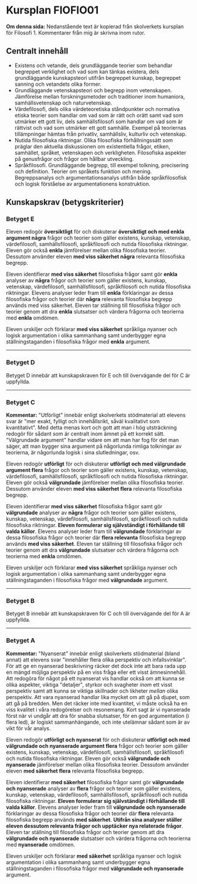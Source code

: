 # Kursplan FIOFIO01

**Om denna sida:** Nedanstående text är kopierad från skolverkets kursplan för Filosofi 1. Kommentarer från mig är skrivna inom rutor.

## Centralt innehåll

- Existens och vetande, dels grundläggande teorier som behandlar begreppet verklighet och vad som kan tänkas existera, dels grundläggande kunskapsteori utifrån begreppet kunskap, begreppet sanning och vetandets olika former.
- Grundläggande vetenskapsteori och begrepp inom vetenskapen. Jämförelse mellan forskningsmetoder och traditioner inom humaniora, samhällsvetenskap och naturvetenskap.
- Värdefilosofi, dels olika värdeteoretiska ståndpunkter och normativa etiska teorier som handlar om vad som är rätt och orätt samt vad som utmärker ett gott liv, dels samhällsfilosofi som handlar om vad som är rättvist och vad som utmärker ett gott samhälle. Exempel på teoriernas tillämpningar hämtas från privatliv, samhällsliv, kulturliv och vetenskap.
- Nutida filosofiska riktningar. Olika filosofiska förhållningssätt som präglar den aktuella diskussionen om existentiella frågor, etiken, samhället, språket, vetenskapen och verkligheten. Filosofiska aspekter på genusfrågor och frågor om hållbar utveckling.
- Språkfilosofi. Grundläggande begrepp, till exempel tolkning, precisering och definition. Teorier om språkets funktion och mening. Begreppsanalys och argumentationsanalys utifrån både språkfilosofisk och logisk förståelse av argumentationens konstruktion.

## Kunskapskrav (betygskriterier)

### Betyget E

Eleven redogör **översiktligt** för och diskuterar **översiktligt och med enkla argument några** frågor och teorier som gäller existens, kunskap, vetenskap, värdefilosofi, samhällsfilosofi, språkfilosofi och nutida filosofiska riktningar. Eleven gör också **enkla** jämförelser mellan olika filosofiska teorier. Dessutom använder eleven **med viss säkerhet några** relevanta filosofiska begrepp.

Eleven identifierar **med viss säkerhet** filosofiska frågor samt gör **enkla** analyser av **några** frågor och teorier som gäller existens, kunskap, vetenskap, värdefilosofi, samhällsfilosofi, språkfilosofi och nutida filosofiska riktningar. Elevens analyser leder fram till **enkla** förklaringar av dessa filosofiska frågor och teorier där **några** relevanta filosofiska begrepp används med viss säkerhet. Eleven tar ställning till filosofiska frågor och teorier genom att dra **enkla** slutsatser och värdera frågorna och teorierna med **enkla** omdömen.

Eleven urskiljer och förklarar **med viss säkerhet** språkliga nyanser och logisk argumentation i olika sammanhang samt underbygger egna ställningstaganden i filosofiska frågor med **enkla** argument.

***

### Betyget D

Betyget D innebär att kunskapskraven för E och till övervägande del för C är uppfyllda.

***

### Betyget C

**Kommentar:** "Utförligt" innebär enligt skolverkets stödmaterial att elevens svar är "mer exakt, fylligt och innehållsrikt, såväl kvalitativt som kvantitativt". Med detta menas kort och gott att man i hög utsträckning redogör för sådant som är centralt inom ämnet på ett korrekt sätt. "Välgrundade argument" handlar vidare om att man har fog för det man säger, att man bygger sina argument på någorlunda rimliga tolkningar av teorierna, är någorlunda logisk i sina slutledningar, osv. 

Eleven redogör **utförligt** för och diskuterar **utförligt och med välgrundade argument flera** frågor och teorier som gäller existens, kunskap, vetenskap, värdefilosofi, samhällsfilosofi, språkfilosofi och nutida filosofiska riktningar. Eleven gör också **välgrundade** jämförelser mellan olika filosofiska teorier. Dessutom använder eleven **med viss säkerhet flera** relevanta filosofiska begrepp.

Eleven identifierar **med viss säkerhet** filosofiska frågor samt gör **välgrundade** analyser av **några** frågor och teorier som gäller existens, kunskap, vetenskap, värdefilosofi, samhällsfilosofi, språkfilosofi och nutida filosofiska riktningar. **Eleven formulerar sig självständigt i förhållande till valda källor**. Elevens analyser leder fram till **välgrundade** förklaringar av dessa filosofiska frågor och teorier där **flera relevanta** filosofiska begrepp används **med viss säkerhet**. Eleven tar ställning till filosofiska frågor och teorier genom att dra **välgrundade** slutsatser och värdera frågorna och teorierna med **enkla** omdömen.

Eleven urskiljer och förklarar **med viss säkerhet** språkliga nyanser och logisk argumentation i olika sammanhang samt underbygger egna ställningstaganden i filosofiska frågor med **välgrundade** argument.

***

### Betyget B

Betyget B innebär att kunskapskraven för C och till övervägande del för A är uppfyllda.

***

### Betyget A

**Kommentar:** "Nyanserat" innebär enligt skolverkets stödmaterial (bland annat) att elevens svar "innehåller flera olika perspektiv och infallsvinklar". För att ge en nyanserad beskrivning räcker det dock inte att bara rada upp en mängd möjliga perspektiv på en viss fråga eller ett visst ämnesinnehåll. Att redogöra för något på ett nyanserat vis handlar också om att kunna se olika aspekter, viktiga "detaljer", styrkor och svagheter _inom_ ett visst perspektiv samt att kunna se viktiga skillnader och likheter _mellan_ olika perspektiv. Att vara nyanserad handlar lika mycket om att gå på djupet, som att gå på bredden. Men det räcker inte med kvantitet, vi måste också ha en viss kvalitet i våra redogörelser och resonemang. Kort sagt är vi nyanserade först när vi undgår att dra för snabba slutsatser, för en god argumentation (i flera led), är logiskt sammanhängande, och inte utelämnar sådant som är av vikt för vår analys.

Eleven redogör **utförligt och nyanserat** för och diskuterar **utförligt och med välgrundade och nyanserade argument flera** frågor och teorier som gäller existens, kunskap, vetenskap, värdefilosofi, samhällsfilosofi, språkfilosofi och nutida filosofiska riktningar. Eleven gör också **välgrundade och nyanserade** jämförelser mellan olika filosofiska teorier. Dessutom använder eleven **med säkerhet flera** relevanta filosofiska begrepp.

Eleven identifierar **med säkerhet** filosofiska frågor samt gör **välgrundade och nyanserade** analyser av **flera** frågor och teorier som gäller existens, kunskap, vetenskap, värdefilosofi, samhällsfilosofi, språkfilosofi och nutida filosofiska riktningar. **Eleven formulerar sig självständigt i förhållande till valda källor**. Elevens analyser leder fram till **välgrundade och nyanserade** förklaringar av dessa filosofiska frågor och teorier där **flera** relevanta filosofiska begrepp används **med säkerhet**. **Utifrån sina analyser ställer eleven dessutom relevanta frågor och upptäcker nya relaterade frågor**. Eleven tar ställning till filosofiska frågor och teorier genom att dra **välgrundade och nyanserade** slutsatser och värdera frågorna och teorierna med **nyanserade** omdömen.

Eleven urskiljer och förklarar **med säkerhet** språkliga nyanser och logisk argumentation i olika sammanhang samt underbygger egna ställningstaganden i filosofiska frågor med **välgrundade och nyanserade** argument.
